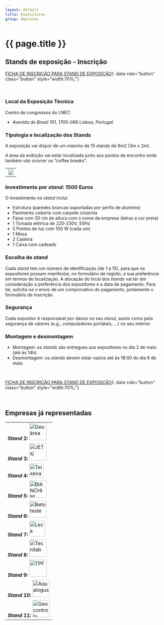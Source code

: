 ```yaml
---
layout: default
title: Expositores
group: Empresas
---
```


# {{ page.title }}

## Stands de exposição - Inscrição

[FICHA DE INSCRIÇÃO PARA STAND DE EXPOSIÇÃO](https://drive.google.com/open?id=1-WVkLcDK4QMYGTCvtoUCytYKiAHYehB-){: data-role="button" class="button" style="width:70%;"}


<br>

### Local da Exposição Técnica
Centro de congressos do LNEC:
 - *Avenida do Brasil 101, 1700-066 Lisboa, Portugal*

### Tipologia e localização dos Stands

A exposição vai dispor de um máximo de 15 stands de 6m2 (3m x 2m). 

A área da exibição vai estar localizada junto aos pontos de encontro onde também vão ocorrer os “coffee breaks”.

<table class="table">
  <tbody>
    <tr>
      <td align="center"> <img src="{{site.baseurl}}/images/salas/rooms_planta-stand.png" style="width:95%; max-width:800px" title="" alt=""> </td>
    </tr> 
  </tbody>
</table>

### Investimento por *stand*: **1500 Euros**

O investimento no *stand* inclui:
 - Estrutura (paredes brancas suportadas por perfis de alumínio)
 - Pavimento coberto com carpete cinzenta
 - Faixa com 30 cm de altura com o nome da empresa (letras a cor preta)
 - 1 Tomada elétrica de 220-230V, 50Hz
 - 5 Pontos de luz com 100 W (cada um)
 - 1 Mesa
 - 2 Cadeira
 - 1 Caixa com cadeado

### Escolha do *stand*
Cada *stand* tem um número de identificação (de 1 a 15), para que os expositores possam manifestar, no formulário de registo, a sua preferência em termos de localização.
A alocação do local dos *stands* vai ter em consideração a preferência dos expositores e a data de pagamento. 
Para tal, solicita-se o envio de um comprovativo do pagamento, juntamente o formulário de inscrição.

### Segurança
Cada expositor é responsável por danos no seu *stand*, assim como pela segurança de valores (e.g., computadores portáteis, …) no seu interior.

### Montagem e desmontagem
 - Montagem: os *stands* são entregues aos expositores no dia 2 de maio (até às 14h).
 - Desmontagem: os *stands* devem estar vazios até às 18:00 do dia 6 de maio.

<br>

[FICHA DE INSCRIÇÃO PARA *STAND* DE EXPOSIÇÃO](https://drive.google.com/open?id=1-WVkLcDK4QMYGTCvtoUCytYKiAHYehB-){: data-role="button" class="button" style="width:70%;"}

<br>

## Empresas já representadas

<table class="table table-hover">
  <tbody>
  <tr> 
  <td> <strong><i>Stand</i> 2: </strong><a href="https://www.geoarea.pt"> <img src="{{site.baseurl}}/images/sponsors/Logo_Geoarea.png" style="height:55px" title="Geoárea" alt="Geoárea"> </a> </td>
  </tr>
  <tr>
  <td> <strong><i>Stand</i> 3: </strong><a href="https://jetsj.com/"> <img src="{{site.baseurl}}/images/sponsors/Logo_JETsj.png" style="height:55px" title="JETsj" alt="JETsj"> </a> </td>
  </tr>
  <tr>
  <td> <strong><i>Stand</i> 4: </strong><a href="https://www.teixeiraduarte.pt/"> <img src="{{site.baseurl}}/images/sponsors/Logo_Teixeiraduarte.png" style="height:45px" title="Teixeira Duarte" alt="Teixeira Duarte"> </a> </td>
  </tr>
  <tr>
  <td> <strong><i>Stand</i> 5: </strong><a href="https://www.abianchini.es/pt"> <img src="{{site.baseurl}}/images/sponsors/Logo_BIANCHINI.png" style="height:55px" title="BIANCHINI" alt="BIANCHINI"> </a> </td>
  </tr>
  <tr>
  <td> <strong><i>Stand</i> 6: </strong><a href="https://www.abianchini.es/pt"> <img src="{{site.baseurl}}/images/sponsors/Logo_betoteste.jpg" style="height:55px" title="Betoteste" alt="Betoteste"> </a> </td>
  </tr>
  <tr>
  <td> <strong><i>Stand</i> 7: </strong><a href="https://www.leca.pt/"> <img src="{{site.baseurl}}/images/sponsors/Logo_LECA.png" style="height:50px" title="Leca" alt="Leca"> </a> </td>
  </tr>
  <tr>
  <td> <strong><i>Stand</i> 8: </strong><a href="https://www.tecnilab.pt/"> <img src="{{site.baseurl}}/images/sponsors/Logo_Tecnilab.png" style="height:55px" title="Tecnilab" alt="Tecnilab"> </a> </td>
  </tr>
  <tr>
  <td> <strong><i>Stand</i> 9: </strong><a href="https://www.tpf.pt/"> <img src="{{site.baseurl}}/images/sponsors/Logo_TPF.png" style="height:55px" title="TPF" alt="TPF"> </a> </td>
  </tr>
  <tr>
  <td> <strong><i>Stand</i> 10: </strong><a href="http://www.aqualogus.pt/"> <img src="{{site.baseurl}}/images/sponsors/Logo_Aqualogus.png" style="height:55px" title="Aqualogus" alt="Aqualogus"> </a> </td>
  </tr>
  <tr>
  <td> <strong><i>Stand</i> 11: </strong><a href="https://www.geocontrole.pt/"> <img src="{{site.baseurl}}/images/sponsors/Logo_Geocontrolo.png" style="height:55px" title="Geocontrolo" alt="Geocontrolo"> </a> </td>
  </tr>
  </tbody>
</table>